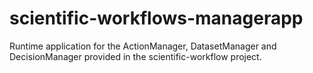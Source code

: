 # scientific-workflows-managerapp
Runtime application for the ActionManager, DatasetManager and DecisionManager provided in the scientific-workflow project.
